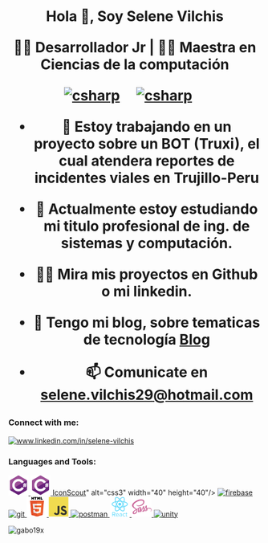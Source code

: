 
<h1 align='center'>Hola  👋, Soy Selene Vilchis

<p align='center'>👨‍💻 Desarrollador Jr | 👨‍🚀 Maestra en Ciencias de la computación </p>

<div align='center'>
  <a href="https://www.researchgate.net/profile/Selene-Arai-Sepulveda?ev=hdr_xprf" target="_blank"><img src="https://upload.wikimedia.org/wikipedia/commons/a/aa/ResearchGate_Logo.png"  alt="csharp" width="100" height="30"/></a>&nbsp;&nbsp;&nbsp;&nbsp;
  <a href="https://www.linkedin.com/in/selene-vilchis/" target="_blank"><img src="https://img.shields.io/badge/linkedin-%230077B5.svg?&style=for-the-badge&logo=linkedin&logoColor=white" alt="csharp" width="100" height="30"/></a>&nbsp;&nbsp;&nbsp;&nbsp;
</div>

- 🔭 Estoy trabajando **en un proyecto sobre un BOT (Truxi), el cual atendera reportes de incidentes viales en Trujillo-Peru**

- 🌱 Actualmente estoy estudiando **mi titulo profesional de ing. de sistemas y computación.**

- 👨‍💻 Mira mis proyectos en Github o mi linkedin.

- 📝 Tengo mi blog, sobre tematicas de tecnología [Blog](https://temas-gabriel.blogspot.com/)

- 📫 Comunicate en **selene.vilchis29@hotmail.com**

<h3 align="left">Connect with me:</h3>
<p align="left">
<a href="https://linkedin.com/in/https://www.linkedin.com/in/selene-vilchis" target="blank"><img align="center" src="https://raw.githubusercontent.com/rahuldkjain/github-profile-readme-generator/master/src/images/icons/Social/linked-in-alt.svg" alt="www.linkedin.com/in/selene-vilchis" height="30" width="40" /></a>
</p>

<h3 align="left">Languages and Tools:</h3>
<p align="left"> <a href="https://www.w3schools.com/cs/" target="_blank" rel="noreferrer"> <img src="https://raw.githubusercontent.com/devicons/devicon/master/icons/csharp/csharp-original.svg" alt="csharp" width="40" height="40"/> </a> 
<a href="https://www.w3schools.com/cs/" target="_blank" rel="noreferrer"> <img src="https://raw.githubusercontent.com/devicons/devicon/master/icons/csharp/csharp-original.svg" alt="csharp" width="40" height="40"/> </a>
<a href="https://iconscout.com" class="text-underline font-size-sm">IconScout</a>" alt="css3" width="40" height="40"/> </a> 
<a href="https://firebase.google.com/" target="_blank" rel="noreferrer"> <img src="https://www.vectorlogo.zone/logos/firebase/firebase-icon.svg" alt="firebase" width="40" height="40"/> </a> 
<a href="https://git-scm.com/" target="_blank" rel="noreferrer"> <img src="https://www.vectorlogo.zone/logos/git-scm/git-scm-icon.svg" alt="git" width="40" height="40"/> </a> 
<a href="https://www.w3.org/html/" target="_blank" rel="noreferrer"> <img src="https://raw.githubusercontent.com/devicons/devicon/master/icons/html5/html5-original-wordmark.svg" alt="html5" width="40" height="40"/> </a> 
<a href="https://developer.mozilla.org/en-US/docs/Web/JavaScript" target="_blank" rel="noreferrer"> <img src="https://raw.githubusercontent.com/devicons/devicon/master/icons/javascript/javascript-original.svg" alt="javascript" width="40" height="40"/> </a> 
<a href="https://postman.com" target="_blank" rel="noreferrer"> <img src="https://www.vectorlogo.zone/logos/getpostman/getpostman-icon.svg" alt="postman" width="40" height="40"/> </a> 
<a href="https://reactjs.org/" target="_blank" rel="noreferrer"> <img src="https://raw.githubusercontent.com/devicons/devicon/master/icons/react/react-original-wordmark.svg" alt="react" width="40" height="40"/> </a> <a href="https://sass-lang.com" target="_blank" rel="noreferrer"> <img src="https://raw.githubusercontent.com/devicons/devicon/master/icons/sass/sass-original.svg" alt="sass" width="40" height="40"/> </a> 
<a href="https://unity.com/" target="_blank" rel="noreferrer"> <img src="https://www.vectorlogo.zone/logos/unity3d/unity3d-icon.svg" alt="unity" width="40" height="40"/> </a> </p>

<p><img align="center" src="https://github-readme-stats.vercel.app/api/top-langs?username=gabo19x&show_icons=true&locale=en&layout=compact" alt="gabo19x" /></p>
